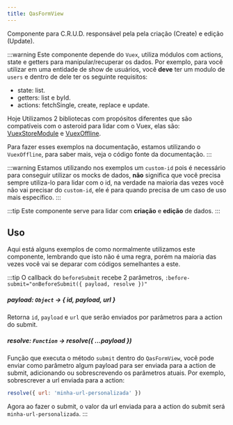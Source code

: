 ```yaml
---
title: QasFormView
---
```


Componente para C.R.U.D. responsável pela pela criação (Create) e edição (Update).

<doc-api file="form-view/QasFormView" name="QasFormView" />

:::warning
Este componente depende do `Vuex`, utiliza módulos com actions, state e getters para manipular/recuperar os dados. Por exemplo, para você utilizar em uma entidade de show de usuários, você **deve** ter um modulo de `users` e dentro de dele ter os seguinte requisitos:
- state: list.
- getters: list e byId.
- actions: fetchSingle, create, replace e update.

Hoje Utilizamos 2 bibliotecas com propósitos diferentes que são compatíveis com o asteroid para lidar com o Vuex, elas são:
[VuexStoreModule](https://github.com/bildvitta/vuex-store-module) e [VuexOffline](https://github.com/bildvitta/vuex-offline).

Para fazer esses exemplos na documentação, estamos utilizando o `VuexOffline`, para saber mais, veja o código fonte da documentação.
:::

:::warning
Estamos utilizando nos exemplos um `custom-id` pois é necessário para conseguir utilizar os mocks de dados, **não** significa que você precisa sempre utiliza-lo para lidar com o id, na verdade na maioria das vezes você não vai precisar do `custom-id`, ele é para quando precisa de um caso de uso mais específico.
:::

:::tip
Este componente serve para lidar com **criação** e **edição** de dados.
:::

## Uso
<doc-example file="QasFormView/Basic" title="Básico" />

Aqui está alguns exemplos de como normalmente utilizamos este componente, lembrando que isto não é uma regra, porém na maioria das vezes você vai se deparar com códigos semelhantes a este.

<doc-example file="QasFormView/Create" title="Modo de criação (create)" />

<doc-example file="QasFormView/Edit" title="Modo de edição (replace)" />

:::tip
O callback do `beforeSubmit` recebe 2 parâmetros, `:before-submit="onBeforeSubmit({ payload, resolve })"`

##### payload: `Object` -> { id, payload, url }
Retorna `id`, `payload` e `url` que serão enviados por parâmetros para a action do submit.

##### resolve: `Function` -> resolve({ ...payload })
Função que executa o método `submit` dentro do `QasFormView`, você pode enviar como parâmetro algum payload para ser enviada para a action de submit, adicionando ou sobrescrevendo os parâmetros atuais.
Por exemplo, sobrescrever a url enviada para a action:

```js
resolve({ url: 'minha-url-personalizada' })
```

Agora ao fazer o submit, o valor da url enviada para a action do submit será `minha-url-personalizada`.
:::

<doc-example file="QasFormView/BeforeSubmit" title="Controlando submit" />
